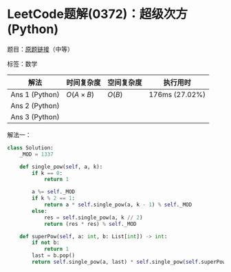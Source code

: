 # LeetCode题解(0372)：超级次方(Python)

题目：[原题链接](https://leetcode-cn.com/problems/super-pow/)（中等）

标签：数学

| 解法           | 时间复杂度 | 空间复杂度 | 执行用时       |
| -------------- | ---------- | ---------- | -------------- |
| Ans 1 (Python) | $O(A×B)$   | $O(B)$     | 176ms (27.02%) |
| Ans 2 (Python) |            |            |                |
| Ans 3 (Python) |            |            |                |

解法一：

```python
class Solution:
    _MOD = 1337

    def single_pow(self, a, k):
        if k == 0:
            return 1

        a %= self._MOD
        if k % 2 == 1:
            return a * self.single_pow(a, k - 1) % self._MOD
        else:
            res = self.single_pow(a, k // 2)
            return (res * res) % self._MOD

    def superPow(self, a: int, b: List[int]) -> int:
        if not b:
            return 1
        last = b.pop()
        return self.single_pow(a, last) * self.single_pow(self.superPow(a, b), 10) % self._MOD
```


